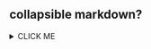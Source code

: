 ## collapsible markdown?

<details><summary>CLICK ME</summary>
<p>

#### yes, even hidden code blocks!

<svg xmlns="http://www.w3.org/2000/svg" xmlns:xlink="http://www.w3.org/1999/xlink" version="1.1" width="1521px" height="1139px" viewBox="-0.5 -0.5 1521 1139" style="background-color: rgb(255, 255, 255);"><defs/><g><rect x="840" y="47.5" width="680" height="370" fill="none" stroke="#000000" pointer-events="all"/><g transform="translate(872.5,65.5)"><switch><foreignObject style="overflow:visible;" pointer-events="all" width="55" height="22" requiredFeatures="http://www.w3.org/TR/SVG11/feature#Extensibility"><div xmlns="http://www.w3.org/1999/xhtml" style="display: inline-block; font-size: 20px; font-family: Helvetica; color: rgb(0, 0, 0); line-height: 1.2; vertical-align: top; width: 56px; white-space: nowrap; overflow-wrap: normal; text-align: left;"><div xmlns="http://www.w3.org/1999/xhtml" style="display:inline-block;text-align:inherit;text-decoration:inherit;white-space:normal;">Article</div></div></foreignObject><text x="28" y="21" fill="#000000" text-anchor="middle" font-size="20px" font-family="Helvetica">Article</text></switch></g><rect x="0" y="47.5" width="680" height="170" fill="none" stroke="#000000" pointer-events="all"/><g transform="translate(32.5,65.5)"><switch><foreignObject style="overflow:visible;" pointer-events="all" width="25" height="22" requiredFeatures="http://www.w3.org/TR/SVG11/feature#Extensibility"><div xmlns="http://www.w3.org/1999/xhtml" style="display: inline-block; font-size: 20px; font-family: Helvetica; color: rgb(0, 0, 0); line-height: 1.2; vertical-align: top; width: 26px; white-space: nowrap; overflow-wrap: normal; text-align: left;"><div xmlns="http://www.w3.org/1999/xhtml" style="display:inline-block;text-align:inherit;text-decoration:inherit;white-space:normal;">P1</div></div></foreignObject><text x="13" y="21" fill="#000000" text-anchor="middle" font-size="20px" font-family="Helvetica">P1</text></switch></g><rect x="0" y="547.5" width="680" height="180" fill="none" stroke="#000000" pointer-events="all"/><g transform="translate(32.5,565.5)"><switch><foreignObject style="overflow:visible;" pointer-events="all" width="152" height="46" requiredFeatures="http://www.w3.org/TR/SVG11/feature#Extensibility"><div xmlns="http://www.w3.org/1999/xhtml" style="display: inline-block; font-size: 20px; font-family: Helvetica; color: rgb(0, 0, 0); line-height: 1.2; vertical-align: top; width: 153px; white-space: nowrap; overflow-wrap: normal; text-align: left;"><div xmlns="http://www.w3.org/1999/xhtml" style="display:inline-block;text-align:inherit;text-decoration:inherit;white-space:normal;">Condition Node<br />(property &amp; tag）</div></div></foreignObject><text x="76" y="33" fill="#000000" text-anchor="middle" font-size="20px" font-family="Helvetica">[Not supported by viewer]</text></switch></g><ellipse cx="280" cy="97.5" rx="20" ry="20" fill="#ffffff" stroke="#000000" pointer-events="all"/><g transform="translate(266.5,88.5)"><switch><foreignObject style="overflow:visible;" pointer-events="all" width="26" height="18" requiredFeatures="http://www.w3.org/TR/SVG11/feature#Extensibility"><div xmlns="http://www.w3.org/1999/xhtml" style="display: inline-block; font-size: 14px; font-family: Helvetica; color: rgb(0, 0, 0); line-height: 1.2; vertical-align: top; width: 27px; white-space: nowrap; overflow-wrap: normal; text-align: center;"><div xmlns="http://www.w3.org/1999/xhtml" style="display:inline-block;text-align:inherit;text-decoration:inherit;white-space:normal;">CN<sub>c</sub></div></div></foreignObject><text x="13" y="16" fill="#000000" text-anchor="middle" font-size="14px" font-family="Helvetica">[Not supported by viewer]</text></switch></g><path d="M 300 97.5 L 565.53 97.5" fill="none" stroke="#000000" stroke-width="4" stroke-miterlimit="10" pointer-events="stroke"/><path d="M 575.53 97.5 L 565.53 100.83 L 565.53 94.17 Z" fill="#000000" stroke="#000000" stroke-width="4" stroke-miterlimit="10" pointer-events="all"/><g transform="translate(428.5,73.5)"><switch><foreignObject style="overflow:visible;" pointer-events="all" width="22" height="15" requiredFeatures="http://www.w3.org/TR/SVG11/feature#Extensibility"><div xmlns="http://www.w3.org/1999/xhtml" style="display: inline-block; font-size: 14px; font-family: Helvetica; color: rgb(0, 0, 0); line-height: 1.2; vertical-align: top; white-space: nowrap; text-align: center;"><div xmlns="http://www.w3.org/1999/xhtml" style="display:inline-block;text-align:inherit;text-decoration:inherit;">sgg</div></div></foreignObject><text x="11" y="15" fill="#000000" text-anchor="middle" font-size="14px" font-family="Helvetica">sgg</text></switch></g><ellipse cx="600" cy="97.5" rx="20" ry="20" fill="#ffffff" stroke="#000000" pointer-events="all"/><g transform="translate(586.5,88.5)"><switch><foreignObject style="overflow:visible;" pointer-events="all" width="26" height="18" requiredFeatures="http://www.w3.org/TR/SVG11/feature#Extensibility"><div xmlns="http://www.w3.org/1999/xhtml" style="display: inline-block; font-size: 14px; font-family: Helvetica; color: rgb(0, 0, 0); line-height: 1.2; vertical-align: top; width: 27px; white-space: nowrap; overflow-wrap: normal; text-align: center;"><div xmlns="http://www.w3.org/1999/xhtml" style="display:inline-block;text-align:inherit;text-decoration:inherit;white-space:normal;">CN<sub>c</sub></div></div></foreignObject><text x="13" y="16" fill="#000000" text-anchor="middle" font-size="14px" font-family="Helvetica">[Not supported by viewer]</text></switch></g><ellipse cx="280" cy="167.5" rx="20" ry="20" fill="#ffffff" stroke="#000000" pointer-events="all"/><g transform="translate(266.5,158.5)"><switch><foreignObject style="overflow:visible;" pointer-events="all" width="26" height="18" requiredFeatures="http://www.w3.org/TR/SVG11/feature#Extensibility"><div xmlns="http://www.w3.org/1999/xhtml" style="display: inline-block; font-size: 14px; font-family: Helvetica; color: rgb(0, 0, 0); line-height: 1.2; vertical-align: top; width: 27px; white-space: nowrap; overflow-wrap: normal; text-align: center;"><div xmlns="http://www.w3.org/1999/xhtml" style="display:inline-block;text-align:inherit;text-decoration:inherit;white-space:normal;">CN<sub>c</sub></div></div></foreignObject><text x="13" y="16" fill="#000000" text-anchor="middle" font-size="14px" font-family="Helvetica">[Not supported by viewer]</text></switch></g><path d="M 300 167.5 L 565.53 167.5" fill="none" stroke="#000000" stroke-width="4" stroke-miterlimit="10" pointer-events="stroke"/><path d="M 575.53 167.5 L 565.53 170.83 L 565.53 164.17 Z" fill="#000000" stroke="#000000" stroke-width="4" stroke-miterlimit="10" pointer-events="all"/><g transform="translate(378.5,143.5)"><switch><foreignObject style="overflow:visible;" pointer-events="all" width="123" height="15" requiredFeatures="http://www.w3.org/TR/SVG11/feature#Extensibility"><div xmlns="http://www.w3.org/1999/xhtml" style="display: inline-block; font-size: 14px; font-family: Helvetica; color: rgb(0, 0, 0); line-height: 1.2; vertical-align: top; white-space: nowrap; text-align: center;"><div xmlns="http://www.w3.org/1999/xhtml" style="display:inline-block;text-align:inherit;text-decoration:inherit;">sgg (weight:&lt;float&gt;)</div></div></foreignObject><text x="62" y="15" fill="#000000" text-anchor="middle" font-size="14px" font-family="Helvetica">sgg (weight:&lt;float&gt;)</text></switch></g><ellipse cx="600" cy="167.5" rx="20" ry="20" fill="#ffffff" stroke="#000000" pointer-events="all"/><g transform="translate(586.5,158.5)"><switch><foreignObject style="overflow:visible;" pointer-events="all" width="26" height="18" requiredFeatures="http://www.w3.org/TR/SVG11/feature#Extensibility"><div xmlns="http://www.w3.org/1999/xhtml" style="display: inline-block; font-size: 14px; font-family: Helvetica; color: rgb(0, 0, 0); line-height: 1.2; vertical-align: top; width: 27px; white-space: nowrap; overflow-wrap: normal; text-align: center;"><div xmlns="http://www.w3.org/1999/xhtml" style="display:inline-block;text-align:inherit;text-decoration:inherit;white-space:normal;">CN<sub>c</sub></div></div></foreignObject><text x="13" y="16" fill="#000000" text-anchor="middle" font-size="14px" font-family="Helvetica">[Not supported by viewer]</text></switch></g><rect x="0" y="217.5" width="680" height="160" fill="none" stroke="#000000" pointer-events="all"/><g transform="translate(32.5,235.5)"><switch><foreignObject style="overflow:visible;" pointer-events="all" width="25" height="22" requiredFeatures="http://www.w3.org/TR/SVG11/feature#Extensibility"><div xmlns="http://www.w3.org/1999/xhtml" style="display: inline-block; font-size: 20px; font-family: Helvetica; color: rgb(0, 0, 0); line-height: 1.2; vertical-align: top; width: 26px; white-space: nowrap; overflow-wrap: normal; text-align: left;"><div xmlns="http://www.w3.org/1999/xhtml" style="display:inline-block;text-align:inherit;text-decoration:inherit;white-space:normal;">P2</div></div></foreignObject><text x="13" y="21" fill="#000000" text-anchor="middle" font-size="20px" font-family="Helvetica">P2</text></switch></g><ellipse cx="280" cy="266.5" rx="20" ry="20" fill="#ffffff" stroke="#000000" pointer-events="all"/><g transform="translate(266.5,257.5)"><switch><foreignObject style="overflow:visible;" pointer-events="all" width="26" height="18" requiredFeatures="http://www.w3.org/TR/SVG11/feature#Extensibility"><div xmlns="http://www.w3.org/1999/xhtml" style="display: inline-block; font-size: 14px; font-family: Helvetica; color: rgb(0, 0, 0); line-height: 1.2; vertical-align: top; width: 27px; white-space: nowrap; overflow-wrap: normal; text-align: center;"><div xmlns="http://www.w3.org/1999/xhtml" style="display:inline-block;text-align:inherit;text-decoration:inherit;white-space:normal;">CN<sub>c</sub></div></div></foreignObject><text x="13" y="16" fill="#000000" text-anchor="middle" font-size="14px" font-family="Helvetica">[Not supported by viewer]</text></switch></g><path d="M 300 266.5 L 565.53 266.5" fill="none" stroke="#000000" stroke-width="4" stroke-miterlimit="10" pointer-events="stroke"/><path d="M 575.53 266.5 L 565.53 269.83 L 565.53 263.17 Z" fill="#000000" stroke="#000000" stroke-width="4" stroke-miterlimit="10" pointer-events="all"/><g transform="translate(428.5,242.5)"><switch><foreignObject style="overflow:visible;" pointer-events="all" width="22" height="15" requiredFeatures="http://www.w3.org/TR/SVG11/feature#Extensibility"><div xmlns="http://www.w3.org/1999/xhtml" style="display: inline-block; font-size: 14px; font-family: Helvetica; color: rgb(0, 0, 0); line-height: 1.2; vertical-align: top; white-space: nowrap; text-align: center;"><div xmlns="http://www.w3.org/1999/xhtml" style="display:inline-block;text-align:inherit;text-decoration:inherit;">sgg</div></div></foreignObject><text x="11" y="15" fill="#000000" text-anchor="middle" font-size="14px" font-family="Helvetica">sgg</text></switch></g><ellipse cx="600" cy="266.5" rx="20" ry="20" fill="#ffffff" stroke="#000000" pointer-events="all"/><g transform="translate(584.5,257.5)"><switch><foreignObject style="overflow:visible;" pointer-events="all" width="30" height="18" requiredFeatures="http://www.w3.org/TR/SVG11/feature#Extensibility"><div xmlns="http://www.w3.org/1999/xhtml" style="display: inline-block; font-size: 14px; font-family: Helvetica; color: rgb(0, 0, 0); line-height: 1.2; vertical-align: top; width: 31px; white-space: nowrap; overflow-wrap: normal; text-align: center;"><div xmlns="http://www.w3.org/1999/xhtml" style="display:inline-block;text-align:inherit;text-decoration:inherit;white-space:normal;">CN<sub>pt</sub></div></div></foreignObject><text x="15" y="16" fill="#000000" text-anchor="middle" font-size="14px" font-family="Helvetica">[Not supported by viewer]</text></switch></g><ellipse cx="280" cy="336.5" rx="20" ry="20" fill="#ffffff" stroke="#000000" pointer-events="all"/><g transform="translate(266.5,327.5)"><switch><foreignObject style="overflow:visible;" pointer-events="all" width="26" height="18" requiredFeatures="http://www.w3.org/TR/SVG11/feature#Extensibility"><div xmlns="http://www.w3.org/1999/xhtml" style="display: inline-block; font-size: 14px; font-family: Helvetica; color: rgb(0, 0, 0); line-height: 1.2; vertical-align: top; width: 27px; white-space: nowrap; overflow-wrap: normal; text-align: center;"><div xmlns="http://www.w3.org/1999/xhtml" style="display:inline-block;text-align:inherit;text-decoration:inherit;white-space:normal;">CN<sub>c</sub></div></div></foreignObject><text x="13" y="16" fill="#000000" text-anchor="middle" font-size="14px" font-family="Helvetica">[Not supported by viewer]</text></switch></g><path d="M 300 336.5 L 565.53 336.5" fill="none" stroke="#000000" stroke-width="4" stroke-miterlimit="10" pointer-events="stroke"/><path d="M 575.53 336.5 L 565.53 339.83 L 565.53 333.17 Z" fill="#000000" stroke="#000000" stroke-width="4" stroke-miterlimit="10" pointer-events="all"/><g transform="translate(378.5,312.5)"><switch><foreignObject style="overflow:visible;" pointer-events="all" width="123" height="15" requiredFeatures="http://www.w3.org/TR/SVG11/feature#Extensibility"><div xmlns="http://www.w3.org/1999/xhtml" style="display: inline-block; font-size: 14px; font-family: Helvetica; color: rgb(0, 0, 0); line-height: 1.2; vertical-align: top; white-space: nowrap; text-align: center;"><div xmlns="http://www.w3.org/1999/xhtml" style="display:inline-block;text-align:inherit;text-decoration:inherit;">sgg (weight:&lt;float&gt;)</div></div></foreignObject><text x="62" y="15" fill="#000000" text-anchor="middle" font-size="14px" font-family="Helvetica">sgg (weight:&lt;float&gt;)</text></switch></g><ellipse cx="600" cy="336.5" rx="20" ry="20" fill="#ffffff" stroke="#000000" pointer-events="all"/><g transform="translate(584.5,327.5)"><switch><foreignObject style="overflow:visible;" pointer-events="all" width="30" height="18" requiredFeatures="http://www.w3.org/TR/SVG11/feature#Extensibility"><div xmlns="http://www.w3.org/1999/xhtml" style="display: inline-block; font-size: 14px; font-family: Helvetica; color: rgb(0, 0, 0); line-height: 1.2; vertical-align: top; width: 31px; white-space: nowrap; overflow-wrap: normal; text-align: center;"><div xmlns="http://www.w3.org/1999/xhtml" style="display:inline-block;text-align:inherit;text-decoration:inherit;white-space:normal;">CN<sub>pt</sub></div></div></foreignObject><text x="15" y="16" fill="#000000" text-anchor="middle" font-size="14px" font-family="Helvetica">[Not supported by viewer]</text></switch></g><rect x="0" y="377.5" width="680" height="170" fill="none" stroke="#000000" pointer-events="all"/><g transform="translate(32.5,395.5)"><switch><foreignObject style="overflow:visible;" pointer-events="all" width="25" height="22" requiredFeatures="http://www.w3.org/TR/SVG11/feature#Extensibility"><div xmlns="http://www.w3.org/1999/xhtml" style="display: inline-block; font-size: 20px; font-family: Helvetica; color: rgb(0, 0, 0); line-height: 1.2; vertical-align: top; width: 26px; white-space: nowrap; overflow-wrap: normal; text-align: left;"><div xmlns="http://www.w3.org/1999/xhtml" style="display:inline-block;text-align:inherit;text-decoration:inherit;white-space:normal;">P3</div></div></foreignObject><text x="13" y="21" fill="#000000" text-anchor="middle" font-size="20px" font-family="Helvetica">P3</text></switch></g><ellipse cx="280" cy="427.5" rx="20" ry="20" fill="#ffffff" stroke="#000000" pointer-events="all"/><g transform="translate(264.5,418.5)"><switch><foreignObject style="overflow:visible;" pointer-events="all" width="30" height="18" requiredFeatures="http://www.w3.org/TR/SVG11/feature#Extensibility"><div xmlns="http://www.w3.org/1999/xhtml" style="display: inline-block; font-size: 14px; font-family: Helvetica; color: rgb(0, 0, 0); line-height: 1.2; vertical-align: top; width: 31px; white-space: nowrap; overflow-wrap: normal; text-align: center;"><div xmlns="http://www.w3.org/1999/xhtml" style="display:inline-block;text-align:inherit;text-decoration:inherit;white-space:normal;">CN<sub>pt</sub></div></div></foreignObject><text x="15" y="16" fill="#000000" text-anchor="middle" font-size="14px" font-family="Helvetica">[Not supported by viewer]</text></switch></g><path d="M 300 427.5 L 565.53 427.5" fill="none" stroke="#000000" stroke-width="4" stroke-miterlimit="10" pointer-events="stroke"/><path d="M 575.53 427.5 L 565.53 430.83 L 565.53 424.17 Z" fill="#000000" stroke="#000000" stroke-width="4" stroke-miterlimit="10" pointer-events="all"/><g transform="translate(428.5,403.5)"><switch><foreignObject style="overflow:visible;" pointer-events="all" width="22" height="15" requiredFeatures="http://www.w3.org/TR/SVG11/feature#Extensibility"><div xmlns="http://www.w3.org/1999/xhtml" style="display: inline-block; font-size: 14px; font-family: Helvetica; color: rgb(0, 0, 0); line-height: 1.2; vertical-align: top; white-space: nowrap; text-align: center;"><div xmlns="http://www.w3.org/1999/xhtml" style="display:inline-block;text-align:inherit;text-decoration:inherit;">sgg</div></div></foreignObject><text x="11" y="15" fill="#000000" text-anchor="middle" font-size="14px" font-family="Helvetica">sgg</text></switch></g><ellipse cx="600" cy="427.5" rx="20" ry="20" fill="#ffffff" stroke="#000000" pointer-events="all"/><g transform="translate(584.5,418.5)"><switch><foreignObject style="overflow:visible;" pointer-events="all" width="30" height="18" requiredFeatures="http://www.w3.org/TR/SVG11/feature#Extensibility"><div xmlns="http://www.w3.org/1999/xhtml" style="display: inline-block; font-size: 14px; font-family: Helvetica; color: rgb(0, 0, 0); line-height: 1.2; vertical-align: top; width: 31px; white-space: nowrap; overflow-wrap: normal; text-align: center;"><div xmlns="http://www.w3.org/1999/xhtml" style="display:inline-block;text-align:inherit;text-decoration:inherit;white-space:normal;">CN<sub>pt</sub></div></div></foreignObject><text x="15" y="16" fill="#000000" text-anchor="middle" font-size="14px" font-family="Helvetica">[Not supported by viewer]</text></switch></g><ellipse cx="280" cy="497.5" rx="20" ry="20" fill="#ffffff" stroke="#000000" pointer-events="all"/><g transform="translate(264.5,488.5)"><switch><foreignObject style="overflow:visible;" pointer-events="all" width="30" height="18" requiredFeatures="http://www.w3.org/TR/SVG11/feature#Extensibility"><div xmlns="http://www.w3.org/1999/xhtml" style="display: inline-block; font-size: 14px; font-family: Helvetica; color: rgb(0, 0, 0); line-height: 1.2; vertical-align: top; width: 31px; white-space: nowrap; overflow-wrap: normal; text-align: center;"><div xmlns="http://www.w3.org/1999/xhtml" style="display:inline-block;text-align:inherit;text-decoration:inherit;white-space:normal;">CN<sub>pt</sub></div></div></foreignObject><text x="15" y="16" fill="#000000" text-anchor="middle" font-size="14px" font-family="Helvetica">[Not supported by viewer]</text></switch></g><path d="M 300 497.5 L 565.53 497.5" fill="none" stroke="#000000" stroke-width="4" stroke-miterlimit="10" pointer-events="stroke"/><path d="M 575.53 497.5 L 565.53 500.83 L 565.53 494.17 Z" fill="#000000" stroke="#000000" stroke-width="4" stroke-miterlimit="10" pointer-events="all"/><g transform="translate(378.5,473.5)"><switch><foreignObject style="overflow:visible;" pointer-events="all" width="123" height="15" requiredFeatures="http://www.w3.org/TR/SVG11/feature#Extensibility"><div xmlns="http://www.w3.org/1999/xhtml" style="display: inline-block; font-size: 14px; font-family: Helvetica; color: rgb(0, 0, 0); line-height: 1.2; vertical-align: top; white-space: nowrap; text-align: center;"><div xmlns="http://www.w3.org/1999/xhtml" style="display:inline-block;text-align:inherit;text-decoration:inherit;">sgg (weight:&lt;float&gt;)</div></div></foreignObject><text x="62" y="15" fill="#000000" text-anchor="middle" font-size="14px" font-family="Helvetica">sgg (weight:&lt;float&gt;)</text></switch></g><ellipse cx="600" cy="497.5" rx="20" ry="20" fill="#ffffff" stroke="#000000" pointer-events="all"/><g transform="translate(584.5,488.5)"><switch><foreignObject style="overflow:visible;" pointer-events="all" width="30" height="18" requiredFeatures="http://www.w3.org/TR/SVG11/feature#Extensibility"><div xmlns="http://www.w3.org/1999/xhtml" style="display: inline-block; font-size: 14px; font-family: Helvetica; color: rgb(0, 0, 0); line-height: 1.2; vertical-align: top; width: 31px; white-space: nowrap; overflow-wrap: normal; text-align: center;"><div xmlns="http://www.w3.org/1999/xhtml" style="display:inline-block;text-align:inherit;text-decoration:inherit;white-space:normal;">CN<sub>pt</sub></div></div></foreignObject><text x="15" y="16" fill="#000000" text-anchor="middle" font-size="14px" font-family="Helvetica">[Not supported by viewer]</text></switch></g><rect x="0" y="727.5" width="680" height="240" fill="none" stroke="#000000" pointer-events="all"/><g transform="translate(32.5,745.5)"><switch><foreignObject style="overflow:visible;" pointer-events="all" width="121" height="22" requiredFeatures="http://www.w3.org/TR/SVG11/feature#Extensibility"><div xmlns="http://www.w3.org/1999/xhtml" style="display: inline-block; font-size: 20px; font-family: Helvetica; color: rgb(0, 0, 0); line-height: 1.2; vertical-align: top; width: 122px; white-space: nowrap; overflow-wrap: normal; text-align: left;"><div xmlns="http://www.w3.org/1999/xhtml" style="display:inline-block;text-align:inherit;text-decoration:inherit;white-space:normal;">Labeling term</div></div></foreignObject><text x="61" y="21" fill="#000000" text-anchor="middle" font-size="20px" font-family="Helvetica">Labeling term</text></switch></g><ellipse cx="280" cy="777.5" rx="20" ry="20" fill="#ffffff" stroke="#000000" pointer-events="all"/><g transform="translate(266.5,768.5)"><switch><foreignObject style="overflow:visible;" pointer-events="all" width="26" height="18" requiredFeatures="http://www.w3.org/TR/SVG11/feature#Extensibility"><div xmlns="http://www.w3.org/1999/xhtml" style="display: inline-block; font-size: 14px; font-family: Helvetica; color: rgb(0, 0, 0); line-height: 1.2; vertical-align: top; width: 27px; white-space: nowrap; overflow-wrap: normal; text-align: center;"><div xmlns="http://www.w3.org/1999/xhtml" style="display:inline-block;text-align:inherit;text-decoration:inherit;white-space:normal;">CN<sub>c</sub></div></div></foreignObject><text x="13" y="16" fill="#000000" text-anchor="middle" font-size="14px" font-family="Helvetica">[Not supported by viewer]</text></switch></g><path d="M 300 847.5 L 565.53 847.5" fill="none" stroke="#000000" stroke-width="4" stroke-miterlimit="10" pointer-events="stroke"/><path d="M 575.53 847.5 L 565.53 850.83 L 565.53 844.17 Z" fill="#000000" stroke="#000000" stroke-width="4" stroke-miterlimit="10" pointer-events="all"/><g transform="translate(400.5,823.5)"><switch><foreignObject style="overflow:visible;" pointer-events="all" width="78" height="15" requiredFeatures="http://www.w3.org/TR/SVG11/feature#Extensibility"><div xmlns="http://www.w3.org/1999/xhtml" style="display: inline-block; font-size: 14px; font-family: Helvetica; color: rgb(0, 0, 0); line-height: 1.2; vertical-align: top; white-space: nowrap; text-align: center;"><div xmlns="http://www.w3.org/1999/xhtml" style="display:inline-block;text-align:inherit;text-decoration:inherit;">name_{lang}</div></div></foreignObject><text x="39" y="15" fill="#000000" text-anchor="middle" font-size="14px" font-family="Helvetica">name_{lang}</text></switch></g><ellipse cx="600" cy="847.5" rx="20" ry="20" fill="#ffffff" stroke="#000000" pointer-events="all"/><g transform="translate(584.5,839.5)"><switch><foreignObject style="overflow:visible;" pointer-events="all" width="30" height="15" requiredFeatures="http://www.w3.org/TR/SVG11/feature#Extensibility"><div xmlns="http://www.w3.org/1999/xhtml" style="display: inline-block; font-size: 14px; font-family: Helvetica; color: rgb(0, 0, 0); line-height: 1.2; vertical-align: top; width: 32px; white-space: nowrap; overflow-wrap: normal; text-align: center;"><div xmlns="http://www.w3.org/1999/xhtml" style="display:inline-block;text-align:inherit;text-decoration:inherit;white-space:normal;">Term</div></div></foreignObject><text x="15" y="15" fill="#000000" text-anchor="middle" font-size="14px" font-family="Helvetica">Term</text></switch></g><ellipse cx="280" cy="597.5" rx="20" ry="20" fill="#ffffff" stroke="#000000" pointer-events="all"/><g transform="translate(264.5,588.5)"><switch><foreignObject style="overflow:visible;" pointer-events="all" width="30" height="18" requiredFeatures="http://www.w3.org/TR/SVG11/feature#Extensibility"><div xmlns="http://www.w3.org/1999/xhtml" style="display: inline-block; font-size: 14px; font-family: Helvetica; color: rgb(0, 0, 0); line-height: 1.2; vertical-align: top; width: 31px; white-space: nowrap; overflow-wrap: normal; text-align: center;"><div xmlns="http://www.w3.org/1999/xhtml" style="display:inline-block;text-align:inherit;text-decoration:inherit;white-space:normal;">CN<sub>pt</sub></div></div></foreignObject><text x="15" y="16" fill="#000000" text-anchor="middle" font-size="14px" font-family="Helvetica">[Not supported by viewer]</text></switch></g><path d="M 300 597.5 L 365.53 597.5" fill="none" stroke="#000000" stroke-width="4" stroke-miterlimit="10" pointer-events="stroke"/><path d="M 375.53 597.5 L 365.53 600.83 L 365.53 594.17 Z" fill="#000000" stroke="#000000" stroke-width="4" stroke-miterlimit="10" pointer-events="all"/><g transform="translate(325.5,573.5)"><switch><foreignObject style="overflow:visible;" pointer-events="all" width="28" height="15" requiredFeatures="http://www.w3.org/TR/SVG11/feature#Extensibility"><div xmlns="http://www.w3.org/1999/xhtml" style="display: inline-block; font-size: 14px; font-family: Helvetica; color: rgb(0, 0, 0); line-height: 1.2; vertical-align: top; white-space: nowrap; text-align: center;"><div xmlns="http://www.w3.org/1999/xhtml" style="display:inline-block;text-align:inherit;text-decoration:inherit;">prop</div></div></foreignObject><text x="14" y="15" fill="#000000" text-anchor="middle" font-size="14px" font-family="Helvetica">prop</text></switch></g><path d="M 414.14 611.64 L 455.62 653.12" fill="none" stroke="#000000" stroke-width="4" stroke-miterlimit="10" pointer-events="stroke"/><path d="M 462.7 660.2 L 453.27 655.48 L 457.98 650.77 Z" fill="#000000" stroke="#000000" stroke-width="4" stroke-miterlimit="10" pointer-events="all"/><g transform="translate(402.5,626.5)"><switch><foreignObject style="overflow:visible;" pointer-events="all" width="23" height="22" requiredFeatures="http://www.w3.org/TR/SVG11/feature#Extensibility"><div xmlns="http://www.w3.org/1999/xhtml" style="display: inline-block; font-size: 20px; font-family: Helvetica; color: rgb(0, 0, 0); line-height: 1.2; vertical-align: top; white-space: nowrap; text-align: right;"><div xmlns="http://www.w3.org/1999/xhtml" style="display:inline-block;text-align:inherit;text-decoration:inherit;">ref</div></div></foreignObject><text x="12" y="21" fill="#000000" text-anchor="middle" font-size="20px" font-family="Helvetica">ref</text></switch></g><ellipse cx="400" cy="597.5" rx="20" ry="20" fill="#ffffff" stroke="#000000" pointer-events="all"/><ellipse cx="480" cy="677.5" rx="20" ry="20" fill="#ffffff" stroke="#000000" pointer-events="all"/><g transform="translate(472.5,668.5)"><switch><foreignObject style="overflow:visible;" pointer-events="all" width="14" height="18" requiredFeatures="http://www.w3.org/TR/SVG11/feature#Extensibility"><div xmlns="http://www.w3.org/1999/xhtml" style="display: inline-block; font-size: 14px; font-family: Helvetica; color: rgb(0, 0, 0); line-height: 1.2; vertical-align: top; width: 16px; white-space: nowrap; overflow-wrap: normal; text-align: center;"><div xmlns="http://www.w3.org/1999/xhtml" style="display:inline-block;text-align:inherit;text-decoration:inherit;white-space:normal;">T<sub>p</sub></div></div></foreignObject><text x="7" y="16" fill="#000000" text-anchor="middle" font-size="14px" font-family="Helvetica">[Not supported by viewer]</text></switch></g><path d="M 534.14 611.64 L 575.62 653.12" fill="none" stroke="#000000" stroke-width="4" stroke-miterlimit="10" pointer-events="stroke"/><path d="M 582.7 660.2 L 573.27 655.48 L 577.98 650.77 Z" fill="#000000" stroke="#000000" stroke-width="4" stroke-miterlimit="10" pointer-events="all"/><g transform="translate(522.5,626.5)"><switch><foreignObject style="overflow:visible;" pointer-events="all" width="23" height="22" requiredFeatures="http://www.w3.org/TR/SVG11/feature#Extensibility"><div xmlns="http://www.w3.org/1999/xhtml" style="display: inline-block; font-size: 20px; font-family: Helvetica; color: rgb(0, 0, 0); line-height: 1.2; vertical-align: top; white-space: nowrap; text-align: right;"><div xmlns="http://www.w3.org/1999/xhtml" style="display:inline-block;text-align:inherit;text-decoration:inherit;">ref</div></div></foreignObject><text x="12" y="21" fill="#000000" text-anchor="middle" font-size="20px" font-family="Helvetica">ref</text></switch></g><ellipse cx="520" cy="597.5" rx="20" ry="20" fill="#ffffff" stroke="#000000" pointer-events="all"/><path d="M 620 677.5 L 693.63 677.5" fill="none" stroke="#000000" stroke-miterlimit="10" pointer-events="stroke"/><path d="M 698.88 677.5 L 691.88 681 L 693.63 677.5 L 691.88 674 Z" fill="#000000" stroke="#000000" stroke-miterlimit="10" pointer-events="all"/><ellipse cx="600" cy="677.5" rx="20" ry="20" fill="#ffffff" stroke="#000000" pointer-events="all"/><g transform="translate(593.5,668.5)"><switch><foreignObject style="overflow:visible;" pointer-events="all" width="12" height="18" requiredFeatures="http://www.w3.org/TR/SVG11/feature#Extensibility"><div xmlns="http://www.w3.org/1999/xhtml" style="display: inline-block; font-size: 14px; font-family: Helvetica; color: rgb(0, 0, 0); line-height: 1.2; vertical-align: top; width: 13px; white-space: nowrap; overflow-wrap: normal; text-align: center;"><div xmlns="http://www.w3.org/1999/xhtml" style="display:inline-block;text-align:inherit;text-decoration:inherit;white-space:normal;">T<sub>t</sub></div></div></foreignObject><text x="6" y="16" fill="#000000" text-anchor="middle" font-size="14px" font-family="Helvetica">[Not supported by viewer]</text></switch></g><path d="M 740 677.5 L 813.63 677.5" fill="none" stroke="#000000" stroke-miterlimit="10" pointer-events="stroke"/><path d="M 818.88 677.5 L 811.88 681 L 813.63 677.5 L 811.88 674 Z" fill="#000000" stroke="#000000" stroke-miterlimit="10" pointer-events="all"/><ellipse cx="720" cy="677.5" rx="20" ry="20" fill="#ffffff" stroke="#000000" pointer-events="all"/><g transform="translate(713.5,668.5)"><switch><foreignObject style="overflow:visible;" pointer-events="all" width="12" height="18" requiredFeatures="http://www.w3.org/TR/SVG11/feature#Extensibility"><div xmlns="http://www.w3.org/1999/xhtml" style="display: inline-block; font-size: 14px; font-family: Helvetica; color: rgb(0, 0, 0); line-height: 1.2; vertical-align: top; width: 13px; white-space: nowrap; overflow-wrap: normal; text-align: center;"><div xmlns="http://www.w3.org/1999/xhtml" style="display:inline-block;text-align:inherit;text-decoration:inherit;white-space:normal;">T<sub>t</sub></div></div></foreignObject><text x="6" y="16" fill="#000000" text-anchor="middle" font-size="14px" font-family="Helvetica">[Not supported by viewer]</text></switch></g><path d="M 860 677.5 L 933.63 677.5" fill="none" stroke="#000000" stroke-miterlimit="10" pointer-events="stroke"/><path d="M 938.88 677.5 L 931.88 681 L 933.63 677.5 L 931.88 674 Z" fill="#000000" stroke="#000000" stroke-miterlimit="10" pointer-events="all"/><ellipse cx="840" cy="677.5" rx="20" ry="20" fill="#ffffff" stroke="#000000" pointer-events="all"/><g transform="translate(833.5,668.5)"><switch><foreignObject style="overflow:visible;" pointer-events="all" width="12" height="18" requiredFeatures="http://www.w3.org/TR/SVG11/feature#Extensibility"><div xmlns="http://www.w3.org/1999/xhtml" style="display: inline-block; font-size: 14px; font-family: Helvetica; color: rgb(0, 0, 0); line-height: 1.2; vertical-align: top; width: 13px; white-space: nowrap; overflow-wrap: normal; text-align: center;"><div xmlns="http://www.w3.org/1999/xhtml" style="display:inline-block;text-align:inherit;text-decoration:inherit;white-space:normal;">T<sub>t</sub></div></div></foreignObject><text x="6" y="16" fill="#000000" text-anchor="middle" font-size="14px" font-family="Helvetica">[Not supported by viewer]</text></switch></g><path d="M 979.99 678 Q 1010 678 1010 661 Q 1010 644 1055 644 Q 1100 644 1100 664 Q 1100 684 1086.37 684" fill="none" stroke="#000000" stroke-miterlimit="10" pointer-events="stroke"/><path d="M 1081.12 684 L 1088.12 680.5 L 1086.37 684 L 1088.12 687.5 Z" fill="#000000" stroke="#000000" stroke-miterlimit="10" pointer-events="all"/><ellipse cx="960" cy="677.5" rx="20" ry="20" fill="#ffffff" stroke="#000000" pointer-events="all"/><g transform="translate(953.5,668.5)"><switch><foreignObject style="overflow:visible;" pointer-events="all" width="12" height="18" requiredFeatures="http://www.w3.org/TR/SVG11/feature#Extensibility"><div xmlns="http://www.w3.org/1999/xhtml" style="display: inline-block; font-size: 14px; font-family: Helvetica; color: rgb(0, 0, 0); line-height: 1.2; vertical-align: top; width: 13px; white-space: nowrap; overflow-wrap: normal; text-align: center;"><div xmlns="http://www.w3.org/1999/xhtml" style="display:inline-block;text-align:inherit;text-decoration:inherit;white-space:normal;">T<sub>t</sub></div></div></foreignObject><text x="6" y="16" fill="#000000" text-anchor="middle" font-size="14px" font-family="Helvetica">[Not supported by viewer]</text></switch></g><ellipse cx="1060" cy="683.5" rx="20" ry="20" fill="#ffffff" stroke="#000000" pointer-events="all"/><g transform="translate(1053.5,674.5)"><switch><foreignObject style="overflow:visible;" pointer-events="all" width="12" height="18" requiredFeatures="http://www.w3.org/TR/SVG11/feature#Extensibility"><div xmlns="http://www.w3.org/1999/xhtml" style="display: inline-block; font-size: 14px; font-family: Helvetica; color: rgb(0, 0, 0); line-height: 1.2; vertical-align: top; width: 13px; white-space: nowrap; overflow-wrap: normal; text-align: center;"><div xmlns="http://www.w3.org/1999/xhtml" style="display:inline-block;text-align:inherit;text-decoration:inherit;white-space:normal;">T<sub>t</sub></div></div></foreignObject><text x="6" y="16" fill="#000000" text-anchor="middle" font-size="14px" font-family="Helvetica">[Not supported by viewer]</text></switch></g><path d="M 420 597.5 L 485.53 597.5" fill="none" stroke="#000000" stroke-width="4" stroke-miterlimit="10" pointer-events="stroke"/><path d="M 495.53 597.5 L 485.53 600.83 L 485.53 594.17 Z" fill="#000000" stroke="#000000" stroke-width="4" stroke-miterlimit="10" pointer-events="all"/><g transform="translate(450.5,573.5)"><switch><foreignObject style="overflow:visible;" pointer-events="all" width="19" height="15" requiredFeatures="http://www.w3.org/TR/SVG11/feature#Extensibility"><div xmlns="http://www.w3.org/1999/xhtml" style="display: inline-block; font-size: 14px; font-family: Helvetica; color: rgb(0, 0, 0); line-height: 1.2; vertical-align: top; white-space: nowrap; text-align: center;"><div xmlns="http://www.w3.org/1999/xhtml" style="display:inline-block;text-align:inherit;text-decoration:inherit;">tag</div></div></foreignObject><text x="10" y="15" fill="#000000" text-anchor="middle" font-size="14px" font-family="Helvetica">tag</text></switch></g><ellipse cx="280" cy="847.5" rx="20" ry="20" fill="#ffffff" stroke="#000000" pointer-events="all"/><g transform="translate(272.5,838.5)"><switch><foreignObject style="overflow:visible;" pointer-events="all" width="14" height="18" requiredFeatures="http://www.w3.org/TR/SVG11/feature#Extensibility"><div xmlns="http://www.w3.org/1999/xhtml" style="display: inline-block; font-size: 14px; font-family: Helvetica; color: rgb(0, 0, 0); line-height: 1.2; vertical-align: top; width: 16px; white-space: nowrap; overflow-wrap: normal; text-align: center;"><div xmlns="http://www.w3.org/1999/xhtml" style="display:inline-block;text-align:inherit;text-decoration:inherit;white-space:normal;">T<sub>p</sub></div></div></foreignObject><text x="7" y="16" fill="#000000" text-anchor="middle" font-size="14px" font-family="Helvetica">[Not supported by viewer]</text></switch></g><rect x="0" y="967.5" width="680" height="170" fill="none" stroke="#000000" pointer-events="all"/><g transform="translate(32.5,985.5)"><switch><foreignObject style="overflow:visible;" pointer-events="all" width="52" height="22" requiredFeatures="http://www.w3.org/TR/SVG11/feature#Extensibility"><div xmlns="http://www.w3.org/1999/xhtml" style="display: inline-block; font-size: 20px; font-family: Helvetica; color: rgb(0, 0, 0); line-height: 1.2; vertical-align: top; width: 53px; white-space: nowrap; overflow-wrap: normal; text-align: left;"><div xmlns="http://www.w3.org/1999/xhtml" style="display:inline-block;text-align:inherit;text-decoration:inherit;white-space:normal;">String</div></div></foreignObject><text x="26" y="21" fill="#000000" text-anchor="middle" font-size="20px" font-family="Helvetica">String</text></switch></g><ellipse cx="280" cy="1017.5" rx="20" ry="20" fill="#ffffff" stroke="#000000" pointer-events="all"/><g transform="translate(264.5,1009.5)"><switch><foreignObject style="overflow:visible;" pointer-events="all" width="30" height="15" requiredFeatures="http://www.w3.org/TR/SVG11/feature#Extensibility"><div xmlns="http://www.w3.org/1999/xhtml" style="display: inline-block; font-size: 14px; font-family: Helvetica; color: rgb(0, 0, 0); line-height: 1.2; vertical-align: top; width: 32px; white-space: nowrap; overflow-wrap: normal; text-align: center;"><div xmlns="http://www.w3.org/1999/xhtml" style="display:inline-block;text-align:inherit;text-decoration:inherit;white-space:normal;">Term</div></div></foreignObject><text x="15" y="15" fill="#000000" text-anchor="middle" font-size="14px" font-family="Helvetica">Term</text></switch></g><path d="M 300 1018 L 418 1018 Q 428 1018 438 1018 L 540.53 1018" fill="none" stroke="#000000" stroke-width="4" stroke-miterlimit="10" pointer-events="stroke"/><path d="M 550.53 1018 L 540.53 1021.33 L 540.53 1014.67 Z" fill="#000000" stroke="#000000" stroke-width="4" stroke-miterlimit="10" pointer-events="all"/><g transform="translate(401.5,993.5)"><switch><foreignObject style="overflow:visible;" pointer-events="all" width="15" height="15" requiredFeatures="http://www.w3.org/TR/SVG11/feature#Extensibility"><div xmlns="http://www.w3.org/1999/xhtml" style="display: inline-block; font-size: 14px; font-family: Helvetica; color: rgb(0, 0, 0); line-height: 1.2; vertical-align: top; white-space: nowrap; text-align: left;"><div xmlns="http://www.w3.org/1999/xhtml" style="display:inline-block;text-align:inherit;text-decoration:inherit;">str</div></div></foreignObject><text x="8" y="15" fill="#000000" text-anchor="middle" font-size="14px" font-family="Helvetica">str</text></switch></g><rect x="555" y="1002.5" width="90" height="30" fill="none" stroke="none" pointer-events="all"/><g transform="translate(563.5,1006.5)"><switch><foreignObject style="overflow:visible;" pointer-events="all" width="72" height="22" requiredFeatures="http://www.w3.org/TR/SVG11/feature#Extensibility"><div xmlns="http://www.w3.org/1999/xhtml" style="display: inline-block; font-size: 20px; font-family: Helvetica; color: rgb(0, 0, 0); line-height: 1.2; vertical-align: top; white-space: nowrap; text-align: center;"><div xmlns="http://www.w3.org/1999/xhtml" style="display:inline-block;text-align:inherit;text-decoration:inherit;">&lt;string&gt;</div></div></foreignObject><text x="36" y="21" fill="#000000" text-anchor="middle" font-size="20px" font-family="Helvetica">&lt;string&gt;</text></switch></g><rect x="310" y="58.5" width="30" height="70" fill="none" stroke="none" pointer-events="all"/><g transform="translate(316.5,64.5)"><switch><foreignObject style="overflow:visible;" pointer-events="all" width="17" height="58" requiredFeatures="http://www.w3.org/TR/SVG11/feature#Extensibility"><div xmlns="http://www.w3.org/1999/xhtml" style="display: inline-block; font-size: 50px; font-family: Helvetica; color: rgb(0, 0, 0); line-height: 1.2; vertical-align: top; white-space: nowrap; text-align: center;"><div xmlns="http://www.w3.org/1999/xhtml" style="display:inline-block;text-align:inherit;text-decoration:inherit;">(</div></div></foreignObject><text x="9" y="54" fill="#000000" text-anchor="middle" font-size="50px" font-family="Helvetica">(</text></switch></g><rect x="607" y="55.5" width="60" height="80" fill="none" stroke="none" pointer-events="all"/><g transform="translate(616.5,61.5)"><switch><foreignObject style="overflow:visible;" pointer-events="all" width="40" height="67" requiredFeatures="http://www.w3.org/TR/SVG11/feature#Extensibility"><div xmlns="http://www.w3.org/1999/xhtml" style="display: inline-block; font-size: 50px; font-family: Helvetica; color: rgb(0, 0, 0); line-height: 1.2; vertical-align: top; white-space: nowrap; text-align: center;"><div xmlns="http://www.w3.org/1999/xhtml" style="display:inline-block;text-align:inherit;text-decoration:inherit;">)<sub>n</sub></div></div></foreignObject><text x="20" y="59" fill="#000000" text-anchor="middle" font-size="50px" font-family="Helvetica">[Not supported by viewer]</text></switch></g><rect x="310" y="128.5" width="30" height="70" fill="none" stroke="none" pointer-events="all"/><g transform="translate(316.5,134.5)"><switch><foreignObject style="overflow:visible;" pointer-events="all" width="17" height="58" requiredFeatures="http://www.w3.org/TR/SVG11/feature#Extensibility"><div xmlns="http://www.w3.org/1999/xhtml" style="display: inline-block; font-size: 50px; font-family: Helvetica; color: rgb(0, 0, 0); line-height: 1.2; vertical-align: top; white-space: nowrap; text-align: center;"><div xmlns="http://www.w3.org/1999/xhtml" style="display:inline-block;text-align:inherit;text-decoration:inherit;">(</div></div></foreignObject><text x="9" y="54" fill="#000000" text-anchor="middle" font-size="50px" font-family="Helvetica">(</text></switch></g><rect x="607" y="125.5" width="60" height="80" fill="none" stroke="none" pointer-events="all"/><g transform="translate(616.5,131.5)"><switch><foreignObject style="overflow:visible;" pointer-events="all" width="40" height="67" requiredFeatures="http://www.w3.org/TR/SVG11/feature#Extensibility"><div xmlns="http://www.w3.org/1999/xhtml" style="display: inline-block; font-size: 50px; font-family: Helvetica; color: rgb(0, 0, 0); line-height: 1.2; vertical-align: top; white-space: nowrap; text-align: center;"><div xmlns="http://www.w3.org/1999/xhtml" style="display:inline-block;text-align:inherit;text-decoration:inherit;">)<sub>n</sub></div></div></foreignObject><text x="20" y="59" fill="#000000" text-anchor="middle" font-size="50px" font-family="Helvetica">[Not supported by viewer]</text></switch></g><rect x="310" y="228.5" width="30" height="70" fill="none" stroke="none" pointer-events="all"/><g transform="translate(316.5,234.5)"><switch><foreignObject style="overflow:visible;" pointer-events="all" width="17" height="58" requiredFeatures="http://www.w3.org/TR/SVG11/feature#Extensibility"><div xmlns="http://www.w3.org/1999/xhtml" style="display: inline-block; font-size: 50px; font-family: Helvetica; color: rgb(0, 0, 0); line-height: 1.2; vertical-align: top; white-space: nowrap; text-align: center;"><div xmlns="http://www.w3.org/1999/xhtml" style="display:inline-block;text-align:inherit;text-decoration:inherit;">(</div></div></foreignObject><text x="9" y="54" fill="#000000" text-anchor="middle" font-size="50px" font-family="Helvetica">(</text></switch></g><rect x="607" y="225.5" width="60" height="80" fill="none" stroke="none" pointer-events="all"/><g transform="translate(616.5,231.5)"><switch><foreignObject style="overflow:visible;" pointer-events="all" width="40" height="67" requiredFeatures="http://www.w3.org/TR/SVG11/feature#Extensibility"><div xmlns="http://www.w3.org/1999/xhtml" style="display: inline-block; font-size: 50px; font-family: Helvetica; color: rgb(0, 0, 0); line-height: 1.2; vertical-align: top; white-space: nowrap; text-align: center;"><div xmlns="http://www.w3.org/1999/xhtml" style="display:inline-block;text-align:inherit;text-decoration:inherit;">)<sub>n</sub></div></div></foreignObject><text x="20" y="59" fill="#000000" text-anchor="middle" font-size="50px" font-family="Helvetica">[Not supported by viewer]</text></switch></g><rect x="310" y="298.5" width="30" height="70" fill="none" stroke="none" pointer-events="all"/><g transform="translate(316.5,304.5)"><switch><foreignObject style="overflow:visible;" pointer-events="all" width="17" height="58" requiredFeatures="http://www.w3.org/TR/SVG11/feature#Extensibility"><div xmlns="http://www.w3.org/1999/xhtml" style="display: inline-block; font-size: 50px; font-family: Helvetica; color: rgb(0, 0, 0); line-height: 1.2; vertical-align: top; white-space: nowrap; text-align: center;"><div xmlns="http://www.w3.org/1999/xhtml" style="display:inline-block;text-align:inherit;text-decoration:inherit;">(</div></div></foreignObject><text x="9" y="54" fill="#000000" text-anchor="middle" font-size="50px" font-family="Helvetica">(</text></switch></g><rect x="607" y="296.5" width="60" height="80" fill="none" stroke="none" pointer-events="all"/><g transform="translate(616.5,302.5)"><switch><foreignObject style="overflow:visible;" pointer-events="all" width="40" height="67" requiredFeatures="http://www.w3.org/TR/SVG11/feature#Extensibility"><div xmlns="http://www.w3.org/1999/xhtml" style="display: inline-block; font-size: 50px; font-family: Helvetica; color: rgb(0, 0, 0); line-height: 1.2; vertical-align: top; white-space: nowrap; text-align: center;"><div xmlns="http://www.w3.org/1999/xhtml" style="display:inline-block;text-align:inherit;text-decoration:inherit;">)<sub>n</sub></div></div></foreignObject><text x="20" y="59" fill="#000000" text-anchor="middle" font-size="50px" font-family="Helvetica">[Not supported by viewer]</text></switch></g><rect x="310" y="389.5" width="30" height="70" fill="none" stroke="none" pointer-events="all"/><g transform="translate(316.5,395.5)"><switch><foreignObject style="overflow:visible;" pointer-events="all" width="17" height="58" requiredFeatures="http://www.w3.org/TR/SVG11/feature#Extensibility"><div xmlns="http://www.w3.org/1999/xhtml" style="display: inline-block; font-size: 50px; font-family: Helvetica; color: rgb(0, 0, 0); line-height: 1.2; vertical-align: top; white-space: nowrap; text-align: center;"><div xmlns="http://www.w3.org/1999/xhtml" style="display:inline-block;text-align:inherit;text-decoration:inherit;">(</div></div></foreignObject><text x="9" y="54" fill="#000000" text-anchor="middle" font-size="50px" font-family="Helvetica">(</text></switch></g><rect x="607" y="386.5" width="60" height="80" fill="none" stroke="none" pointer-events="all"/><g transform="translate(616.5,392.5)"><switch><foreignObject style="overflow:visible;" pointer-events="all" width="40" height="67" requiredFeatures="http://www.w3.org/TR/SVG11/feature#Extensibility"><div xmlns="http://www.w3.org/1999/xhtml" style="display: inline-block; font-size: 50px; font-family: Helvetica; color: rgb(0, 0, 0); line-height: 1.2; vertical-align: top; white-space: nowrap; text-align: center;"><div xmlns="http://www.w3.org/1999/xhtml" style="display:inline-block;text-align:inherit;text-decoration:inherit;">)<sub>n</sub></div></div></foreignObject><text x="20" y="59" fill="#000000" text-anchor="middle" font-size="50px" font-family="Helvetica">[Not supported by viewer]</text></switch></g><rect x="310" y="459.5" width="30" height="70" fill="none" stroke="none" pointer-events="all"/><g transform="translate(316.5,465.5)"><switch><foreignObject style="overflow:visible;" pointer-events="all" width="17" height="58" requiredFeatures="http://www.w3.org/TR/SVG11/feature#Extensibility"><div xmlns="http://www.w3.org/1999/xhtml" style="display: inline-block; font-size: 50px; font-family: Helvetica; color: rgb(0, 0, 0); line-height: 1.2; vertical-align: top; white-space: nowrap; text-align: center;"><div xmlns="http://www.w3.org/1999/xhtml" style="display:inline-block;text-align:inherit;text-decoration:inherit;">(</div></div></foreignObject><text x="9" y="54" fill="#000000" text-anchor="middle" font-size="50px" font-family="Helvetica">(</text></switch></g><rect x="607" y="456.5" width="60" height="80" fill="none" stroke="none" pointer-events="all"/><g transform="translate(616.5,462.5)"><switch><foreignObject style="overflow:visible;" pointer-events="all" width="40" height="67" requiredFeatures="http://www.w3.org/TR/SVG11/feature#Extensibility"><div xmlns="http://www.w3.org/1999/xhtml" style="display: inline-block; font-size: 50px; font-family: Helvetica; color: rgb(0, 0, 0); line-height: 1.2; vertical-align: top; white-space: nowrap; text-align: center;"><div xmlns="http://www.w3.org/1999/xhtml" style="display:inline-block;text-align:inherit;text-decoration:inherit;">)<sub>n</sub></div></div></foreignObject><text x="20" y="59" fill="#000000" text-anchor="middle" font-size="50px" font-family="Helvetica">[Not supported by viewer]</text></switch></g><ellipse cx="280" cy="917.5" rx="20" ry="20" fill="#ffffff" stroke="#000000" pointer-events="all"/><g transform="translate(273.5,909.5)"><switch><foreignObject style="overflow:visible;" pointer-events="all" width="12" height="15" requiredFeatures="http://www.w3.org/TR/SVG11/feature#Extensibility"><div xmlns="http://www.w3.org/1999/xhtml" style="display: inline-block; font-size: 14px; font-family: Helvetica; color: rgb(0, 0, 0); line-height: 1.2; vertical-align: top; width: 13px; white-space: nowrap; overflow-wrap: normal; text-align: center;"><div xmlns="http://www.w3.org/1999/xhtml" style="display:inline-block;text-align:inherit;text-decoration:inherit;white-space:normal;">T<span style="font-size: 11.6667px">t</span></div></div></foreignObject><text x="6" y="15" fill="#000000" text-anchor="middle" font-size="14px" font-family="Helvetica">[Not supported by viewer]</text></switch></g><ellipse cx="600" cy="777.5" rx="20" ry="20" fill="#ffffff" stroke="#000000" pointer-events="all"/><g transform="translate(584.5,769.5)"><switch><foreignObject style="overflow:visible;" pointer-events="all" width="30" height="15" requiredFeatures="http://www.w3.org/TR/SVG11/feature#Extensibility"><div xmlns="http://www.w3.org/1999/xhtml" style="display: inline-block; font-size: 14px; font-family: Helvetica; color: rgb(0, 0, 0); line-height: 1.2; vertical-align: top; width: 32px; white-space: nowrap; overflow-wrap: normal; text-align: center;"><div xmlns="http://www.w3.org/1999/xhtml" style="display:inline-block;text-align:inherit;text-decoration:inherit;white-space:normal;">Term</div></div></foreignObject><text x="15" y="15" fill="#000000" text-anchor="middle" font-size="14px" font-family="Helvetica">Term</text></switch></g><ellipse cx="600" cy="917.5" rx="20" ry="20" fill="#ffffff" stroke="#000000" pointer-events="all"/><g transform="translate(584.5,909.5)"><switch><foreignObject style="overflow:visible;" pointer-events="all" width="30" height="15" requiredFeatures="http://www.w3.org/TR/SVG11/feature#Extensibility"><div xmlns="http://www.w3.org/1999/xhtml" style="display: inline-block; font-size: 14px; font-family: Helvetica; color: rgb(0, 0, 0); line-height: 1.2; vertical-align: top; width: 32px; white-space: nowrap; overflow-wrap: normal; text-align: center;"><div xmlns="http://www.w3.org/1999/xhtml" style="display:inline-block;text-align:inherit;text-decoration:inherit;white-space:normal;">Term</div></div></foreignObject><text x="15" y="15" fill="#000000" text-anchor="middle" font-size="14px" font-family="Helvetica">Term</text></switch></g><path d="M 300 777.5 L 565.53 777.5" fill="none" stroke="#000000" stroke-width="4" stroke-miterlimit="10" pointer-events="stroke"/><path d="M 575.53 777.5 L 565.53 780.83 L 565.53 774.17 Z" fill="#000000" stroke="#000000" stroke-width="4" stroke-miterlimit="10" pointer-events="all"/><g transform="translate(400.5,753.5)"><switch><foreignObject style="overflow:visible;" pointer-events="all" width="78" height="15" requiredFeatures="http://www.w3.org/TR/SVG11/feature#Extensibility"><div xmlns="http://www.w3.org/1999/xhtml" style="display: inline-block; font-size: 14px; font-family: Helvetica; color: rgb(0, 0, 0); line-height: 1.2; vertical-align: top; white-space: nowrap; text-align: center;"><div xmlns="http://www.w3.org/1999/xhtml" style="display:inline-block;text-align:inherit;text-decoration:inherit;">name_{lang}</div></div></foreignObject><text x="39" y="15" fill="#000000" text-anchor="middle" font-size="14px" font-family="Helvetica">name_{lang}</text></switch></g><path d="M 300 917.5 L 565.53 917.5" fill="none" stroke="#000000" stroke-width="4" stroke-miterlimit="10" pointer-events="stroke"/><path d="M 575.53 917.5 L 565.53 920.83 L 565.53 914.17 Z" fill="#000000" stroke="#000000" stroke-width="4" stroke-miterlimit="10" pointer-events="all"/><g transform="translate(400.5,893.5)"><switch><foreignObject style="overflow:visible;" pointer-events="all" width="78" height="15" requiredFeatures="http://www.w3.org/TR/SVG11/feature#Extensibility"><div xmlns="http://www.w3.org/1999/xhtml" style="display: inline-block; font-size: 14px; font-family: Helvetica; color: rgb(0, 0, 0); line-height: 1.2; vertical-align: top; white-space: nowrap; text-align: center;"><div xmlns="http://www.w3.org/1999/xhtml" style="display:inline-block;text-align:inherit;text-decoration:inherit;">name_{lang}</div></div></foreignObject><text x="39" y="15" fill="#000000" text-anchor="middle" font-size="14px" font-family="Helvetica">name_{lang}</text></switch></g><rect x="0" y="0" width="410" height="40" fill="none" stroke="none" pointer-events="all"/><g transform="translate(1.5,5.5)"><switch><foreignObject style="overflow:visible;" pointer-events="all" width="390" height="29" requiredFeatures="http://www.w3.org/TR/SVG11/feature#Extensibility"><div xmlns="http://www.w3.org/1999/xhtml" style="display: inline-block; font-size: 26px; font-family: Helvetica; color: rgb(0, 0, 0); line-height: 1.2; vertical-align: top; white-space: nowrap; text-align: left;"><div xmlns="http://www.w3.org/1999/xhtml" style="display:inline-block;text-align:inherit;text-decoration:inherit;">Dgraph Schema - Condition Node</div></div></foreignObject><text x="195" y="28" fill="#000000" text-anchor="middle" font-size="26px" font-family="Helvetica">Dgraph Schema - Condition Node</text></switch></g><ellipse cx="1080" cy="97.5" rx="20" ry="20" fill="#ffffff" stroke="#000000" pointer-events="all"/><g transform="translate(1068.5,89.5)"><switch><foreignObject style="overflow:visible;" pointer-events="all" width="22" height="15" requiredFeatures="http://www.w3.org/TR/SVG11/feature#Extensibility"><div xmlns="http://www.w3.org/1999/xhtml" style="display: inline-block; font-size: 14px; font-family: Helvetica; color: rgb(0, 0, 0); line-height: 1.2; vertical-align: top; width: 23px; white-space: nowrap; overflow-wrap: normal; text-align: center;"><div xmlns="http://www.w3.org/1999/xhtml" style="display:inline-block;text-align:inherit;text-decoration:inherit;white-space:normal;">Art.</div></div></foreignObject><text x="11" y="15" fill="#000000" text-anchor="middle" font-size="14px" font-family="Helvetica">Art.</text></switch></g><path d="M 1100 97.5 L 1405.53 97.5" fill="none" stroke="#000000" stroke-width="4" stroke-miterlimit="10" pointer-events="stroke"/><path d="M 1415.53 97.5 L 1405.53 100.83 L 1405.53 94.17 Z" fill="#000000" stroke="#000000" stroke-width="4" stroke-miterlimit="10" pointer-events="all"/><g transform="translate(1241.5,73.5)"><switch><foreignObject style="overflow:visible;" pointer-events="all" width="42" height="15" requiredFeatures="http://www.w3.org/TR/SVG11/feature#Extensibility"><div xmlns="http://www.w3.org/1999/xhtml" style="display: inline-block; font-size: 14px; font-family: Helvetica; color: rgb(0, 0, 0); line-height: 1.2; vertical-align: top; white-space: nowrap; text-align: left;"><div xmlns="http://www.w3.org/1999/xhtml" style="display:inline-block;text-align:inherit;text-decoration:inherit;">art_inc</div></div></foreignObject><text x="21" y="15" fill="#000000" text-anchor="middle" font-size="14px" font-family="Helvetica">art_inc</text></switch></g><ellipse cx="1440" cy="97.5" rx="20" ry="20" fill="#ffffff" stroke="#000000" pointer-events="all"/><g transform="translate(1428.5,89.5)"><switch><foreignObject style="overflow:visible;" pointer-events="all" width="22" height="15" requiredFeatures="http://www.w3.org/TR/SVG11/feature#Extensibility"><div xmlns="http://www.w3.org/1999/xhtml" style="display: inline-block; font-size: 14px; font-family: Helvetica; color: rgb(0, 0, 0); line-height: 1.2; vertical-align: top; width: 23px; white-space: nowrap; overflow-wrap: normal; text-align: center;"><div xmlns="http://www.w3.org/1999/xhtml" style="display:inline-block;text-align:inherit;text-decoration:inherit;white-space:normal;">Art.</div></div></foreignObject><text x="11" y="15" fill="#000000" text-anchor="middle" font-size="14px" font-family="Helvetica">Art.</text></switch></g><path d="M 1100 98 L 1190 98 Q 1200 98 1200 108 L 1200 158 Q 1200 168 1210 168 L 1405.53 168" fill="none" stroke="#000000" stroke-width="4" stroke-miterlimit="10" pointer-events="stroke"/><path d="M 1415.53 168 L 1405.53 171.33 L 1405.53 164.67 Z" fill="#000000" stroke="#000000" stroke-width="4" stroke-miterlimit="10" pointer-events="all"/><g transform="translate(1241.5,143.5)"><switch><foreignObject style="overflow:visible;" pointer-events="all" width="39" height="15" requiredFeatures="http://www.w3.org/TR/SVG11/feature#Extensibility"><div xmlns="http://www.w3.org/1999/xhtml" style="display: inline-block; font-size: 14px; font-family: Helvetica; color: rgb(0, 0, 0); line-height: 1.2; vertical-align: top; white-space: nowrap; text-align: left;"><div xmlns="http://www.w3.org/1999/xhtml" style="display:inline-block;text-align:inherit;text-decoration:inherit;">art_cn</div></div></foreignObject><text x="20" y="15" fill="#000000" text-anchor="middle" font-size="14px" font-family="Helvetica">art_cn</text></switch></g><ellipse cx="1440" cy="167.5" rx="20" ry="20" fill="#ffffff" stroke="#000000" pointer-events="all"/><g transform="translate(1426.5,158.5)"><switch><foreignObject style="overflow:visible;" pointer-events="all" width="26" height="18" requiredFeatures="http://www.w3.org/TR/SVG11/feature#Extensibility"><div xmlns="http://www.w3.org/1999/xhtml" style="display: inline-block; font-size: 14px; font-family: Helvetica; color: rgb(0, 0, 0); line-height: 1.2; vertical-align: top; width: 27px; white-space: nowrap; overflow-wrap: normal; text-align: center;"><div xmlns="http://www.w3.org/1999/xhtml" style="display:inline-block;text-align:inherit;text-decoration:inherit;white-space:normal;">CN<sub>c</sub></div></div></foreignObject><text x="13" y="16" fill="#000000" text-anchor="middle" font-size="14px" font-family="Helvetica">[Not supported by viewer]</text></switch></g><path d="M 1100 98 L 1190 98 Q 1200 98 1200 108 L 1200 228 Q 1200 238 1210 238 L 1405.53 238" fill="none" stroke="#000000" stroke-width="4" stroke-miterlimit="10" pointer-events="stroke"/><path d="M 1415.53 238 L 1405.53 241.33 L 1405.53 234.67 Z" fill="#000000" stroke="#000000" stroke-width="4" stroke-miterlimit="10" pointer-events="all"/><g transform="translate(1241.5,213.5)"><switch><foreignObject style="overflow:visible;" pointer-events="all" width="39" height="15" requiredFeatures="http://www.w3.org/TR/SVG11/feature#Extensibility"><div xmlns="http://www.w3.org/1999/xhtml" style="display: inline-block; font-size: 14px; font-family: Helvetica; color: rgb(0, 0, 0); line-height: 1.2; vertical-align: top; white-space: nowrap; text-align: left;"><div xmlns="http://www.w3.org/1999/xhtml" style="display:inline-block;text-align:inherit;text-decoration:inherit;">art_cn</div></div></foreignObject><text x="20" y="15" fill="#000000" text-anchor="middle" font-size="14px" font-family="Helvetica">art_cn</text></switch></g><ellipse cx="1440" cy="237.5" rx="20" ry="20" fill="#ffffff" stroke="#000000" pointer-events="all"/><g transform="translate(1424.5,228.5)"><switch><foreignObject style="overflow:visible;" pointer-events="all" width="30" height="18" requiredFeatures="http://www.w3.org/TR/SVG11/feature#Extensibility"><div xmlns="http://www.w3.org/1999/xhtml" style="display: inline-block; font-size: 14px; font-family: Helvetica; color: rgb(0, 0, 0); line-height: 1.2; vertical-align: top; width: 31px; white-space: nowrap; overflow-wrap: normal; text-align: center;"><div xmlns="http://www.w3.org/1999/xhtml" style="display:inline-block;text-align:inherit;text-decoration:inherit;white-space:normal;">CN<sub>pt</sub></div></div></foreignObject><text x="15" y="16" fill="#000000" text-anchor="middle" font-size="14px" font-family="Helvetica">[Not supported by viewer]</text></switch></g><path d="M 1100 98 L 1190 98 Q 1200 98 1200 108 L 1200 298 Q 1200 308 1210 308 L 1375.53 308" fill="none" stroke="#000000" stroke-width="4" stroke-miterlimit="10" pointer-events="stroke"/><path d="M 1385.53 308 L 1375.53 311.33 L 1375.53 304.67 Z" fill="#000000" stroke="#000000" stroke-width="4" stroke-miterlimit="10" pointer-events="all"/><g transform="translate(1241.5,283.5)"><switch><foreignObject style="overflow:visible;" pointer-events="all" width="73" height="15" requiredFeatures="http://www.w3.org/TR/SVG11/feature#Extensibility"><div xmlns="http://www.w3.org/1999/xhtml" style="display: inline-block; font-size: 14px; font-family: Helvetica; color: rgb(0, 0, 0); line-height: 1.2; vertical-align: top; white-space: nowrap; text-align: left;"><div xmlns="http://www.w3.org/1999/xhtml" style="display:inline-block;text-align:inherit;text-decoration:inherit;">art_new_str</div></div></foreignObject><text x="37" y="15" fill="#000000" text-anchor="middle" font-size="14px" font-family="Helvetica">art_new_str</text></switch></g><rect x="1390" y="291.5" width="100" height="30" fill="none" stroke="none" pointer-events="all"/><g transform="translate(1398.5,295.5)"><switch><foreignObject style="overflow:visible;" pointer-events="all" width="83" height="22" requiredFeatures="http://www.w3.org/TR/SVG11/feature#Extensibility"><div xmlns="http://www.w3.org/1999/xhtml" style="display: inline-block; font-size: 20px; font-family: Helvetica; color: rgb(0, 0, 0); line-height: 1.2; vertical-align: top; white-space: nowrap; text-align: center;"><div xmlns="http://www.w3.org/1999/xhtml" style="display:inline-block;text-align:inherit;text-decoration:inherit;">[&lt;string&gt;]</div></div></foreignObject><text x="42" y="21" fill="#000000" text-anchor="middle" font-size="20px" font-family="Helvetica">[&lt;string&gt;]</text></switch></g><rect x="840" y="0" width="370" height="40" fill="none" stroke="none" pointer-events="all"/><g transform="translate(841.5,5.5)"><switch><foreignObject style="overflow:visible;" pointer-events="all" width="351" height="29" requiredFeatures="http://www.w3.org/TR/SVG11/feature#Extensibility"><div xmlns="http://www.w3.org/1999/xhtml" style="display: inline-block; font-size: 26px; font-family: Helvetica; color: rgb(0, 0, 0); line-height: 1.2; vertical-align: top; white-space: nowrap; text-align: left;"><div xmlns="http://www.w3.org/1999/xhtml" style="display:inline-block;text-align:inherit;text-decoration:inherit;">Dgraph Schema - Article, Chat</div></div></foreignObject><text x="176" y="28" fill="#000000" text-anchor="middle" font-size="26px" font-family="Helvetica">Dgraph Schema - Article, Chat</text></switch></g><rect x="1395" y="362.5" width="90" height="30" fill="none" stroke="none" pointer-events="all"/><g transform="translate(1403.5,366.5)"><switch><foreignObject style="overflow:visible;" pointer-events="all" width="72" height="22" requiredFeatures="http://www.w3.org/TR/SVG11/feature#Extensibility"><div xmlns="http://www.w3.org/1999/xhtml" style="display: inline-block; font-size: 20px; font-family: Helvetica; color: rgb(0, 0, 0); line-height: 1.2; vertical-align: top; white-space: nowrap; text-align: center;"><div xmlns="http://www.w3.org/1999/xhtml" style="display:inline-block;text-align:inherit;text-decoration:inherit;">&lt;string&gt;</div></div></foreignObject><text x="36" y="21" fill="#000000" text-anchor="middle" font-size="20px" font-family="Helvetica">&lt;string&gt;</text></switch></g><path d="M 1100 98 L 1190 98 Q 1200 98 1200 108 L 1200 368 Q 1200 378 1210 378 L 1380.53 378" fill="none" stroke="#000000" stroke-width="4" stroke-miterlimit="10" pointer-events="stroke"/><path d="M 1390.53 378 L 1380.53 381.33 L 1380.53 374.67 Z" fill="#000000" stroke="#000000" stroke-width="4" stroke-miterlimit="10" pointer-events="all"/><g transform="translate(1241.5,353.5)"><switch><foreignObject style="overflow:visible;" pointer-events="all" width="22" height="15" requiredFeatures="http://www.w3.org/TR/SVG11/feature#Extensibility"><div xmlns="http://www.w3.org/1999/xhtml" style="display: inline-block; font-size: 14px; font-family: Helvetica; color: rgb(0, 0, 0); line-height: 1.2; vertical-align: top; white-space: nowrap; text-align: left;"><div xmlns="http://www.w3.org/1999/xhtml" style="display:inline-block;text-align:inherit;text-decoration:inherit;">flag</div></div></foreignObject><text x="11" y="15" fill="#000000" text-anchor="middle" font-size="14px" font-family="Helvetica">flag</text></switch></g><ellipse cx="1080" cy="467.5" rx="20" ry="20" fill="#ffffff" stroke="#000000" pointer-events="all"/><g transform="translate(1064.5,459.5)"><switch><foreignObject style="overflow:visible;" pointer-events="all" width="30" height="15" requiredFeatures="http://www.w3.org/TR/SVG11/feature#Extensibility"><div xmlns="http://www.w3.org/1999/xhtml" style="display: inline-block; font-size: 14px; font-family: Helvetica; color: rgb(0, 0, 0); line-height: 1.2; vertical-align: top; width: 31px; white-space: nowrap; overflow-wrap: normal; text-align: center;"><div xmlns="http://www.w3.org/1999/xhtml" style="display:inline-block;text-align:inherit;text-decoration:inherit;white-space:normal;">Chat</div></div></foreignObject><text x="15" y="15" fill="#000000" text-anchor="middle" font-size="14px" font-family="Helvetica">Chat</text></switch></g><path d="M 1100 467.5 L 1405.53 467.5" fill="none" stroke="#000000" stroke-width="4" stroke-miterlimit="10" pointer-events="stroke"/><path d="M 1415.53 467.5 L 1405.53 470.83 L 1405.53 464.17 Z" fill="#000000" stroke="#000000" stroke-width="4" stroke-miterlimit="10" pointer-events="all"/><g transform="translate(1241.5,443.5)"><switch><foreignObject style="overflow:visible;" pointer-events="all" width="58" height="15" requiredFeatures="http://www.w3.org/TR/SVG11/feature#Extensibility"><div xmlns="http://www.w3.org/1999/xhtml" style="display: inline-block; font-size: 14px; font-family: Helvetica; color: rgb(0, 0, 0); line-height: 1.2; vertical-align: top; white-space: nowrap; text-align: left;"><div xmlns="http://www.w3.org/1999/xhtml" style="display:inline-block;text-align:inherit;text-decoration:inherit;">responce</div></div></foreignObject><text x="29" y="15" fill="#000000" text-anchor="middle" font-size="14px" font-family="Helvetica">responce</text></switch></g><ellipse cx="1440" cy="467.5" rx="20" ry="20" fill="#ffffff" stroke="#000000" pointer-events="all"/><g transform="translate(1424.5,459.5)"><switch><foreignObject style="overflow:visible;" pointer-events="all" width="30" height="15" requiredFeatures="http://www.w3.org/TR/SVG11/feature#Extensibility"><div xmlns="http://www.w3.org/1999/xhtml" style="display: inline-block; font-size: 14px; font-family: Helvetica; color: rgb(0, 0, 0); line-height: 1.2; vertical-align: top; width: 31px; white-space: nowrap; overflow-wrap: normal; text-align: center;"><div xmlns="http://www.w3.org/1999/xhtml" style="display:inline-block;text-align:inherit;text-decoration:inherit;white-space:normal;">Chat</div></div></foreignObject><text x="15" y="15" fill="#000000" text-anchor="middle" font-size="14px" font-family="Helvetica">Chat</text></switch></g><path d="M 1100 468 L 1190 468 Q 1200 468 1200 478 L 1200 528 Q 1200 538 1210 538 L 1405.53 538" fill="none" stroke="#000000" stroke-width="4" stroke-miterlimit="10" pointer-events="stroke"/><path d="M 1415.53 538 L 1405.53 541.33 L 1405.53 534.67 Z" fill="#000000" stroke="#000000" stroke-width="4" stroke-miterlimit="10" pointer-events="all"/><g transform="translate(1241.5,513.5)"><switch><foreignObject style="overflow:visible;" pointer-events="all" width="49" height="15" requiredFeatures="http://www.w3.org/TR/SVG11/feature#Extensibility"><div xmlns="http://www.w3.org/1999/xhtml" style="display: inline-block; font-size: 14px; font-family: Helvetica; color: rgb(0, 0, 0); line-height: 1.2; vertical-align: top; white-space: nowrap; text-align: left;"><div xmlns="http://www.w3.org/1999/xhtml" style="display:inline-block;text-align:inherit;text-decoration:inherit;">chat_cn</div></div></foreignObject><text x="25" y="15" fill="#000000" text-anchor="middle" font-size="14px" font-family="Helvetica">chat_cn</text></switch></g><ellipse cx="1440" cy="537.5" rx="20" ry="20" fill="#ffffff" stroke="#000000" pointer-events="all"/><g transform="translate(1426.5,528.5)"><switch><foreignObject style="overflow:visible;" pointer-events="all" width="26" height="18" requiredFeatures="http://www.w3.org/TR/SVG11/feature#Extensibility"><div xmlns="http://www.w3.org/1999/xhtml" style="display: inline-block; font-size: 14px; font-family: Helvetica; color: rgb(0, 0, 0); line-height: 1.2; vertical-align: top; width: 27px; white-space: nowrap; overflow-wrap: normal; text-align: center;"><div xmlns="http://www.w3.org/1999/xhtml" style="display:inline-block;text-align:inherit;text-decoration:inherit;white-space:normal;">CN<sub>c</sub></div></div></foreignObject><text x="13" y="16" fill="#000000" text-anchor="middle" font-size="14px" font-family="Helvetica">[Not supported by viewer]</text></switch></g><path d="M 1100 468 L 1190 468 Q 1200 468 1200 478 L 1200 738 Q 1200 748 1210 748 L 1375.53 748" fill="none" stroke="#000000" stroke-width="4" stroke-miterlimit="10" pointer-events="stroke"/><path d="M 1385.53 748 L 1375.53 751.33 L 1375.53 744.67 Z" fill="#000000" stroke="#000000" stroke-width="4" stroke-miterlimit="10" pointer-events="all"/><g transform="translate(1241.5,723.5)"><switch><foreignObject style="overflow:visible;" pointer-events="all" width="30" height="15" requiredFeatures="http://www.w3.org/TR/SVG11/feature#Extensibility"><div xmlns="http://www.w3.org/1999/xhtml" style="display: inline-block; font-size: 14px; font-family: Helvetica; color: rgb(0, 0, 0); line-height: 1.2; vertical-align: top; white-space: nowrap; text-align: left;"><div xmlns="http://www.w3.org/1999/xhtml" style="display:inline-block;text-align:inherit;text-decoration:inherit;">flags</div></div></foreignObject><text x="15" y="15" fill="#000000" text-anchor="middle" font-size="14px" font-family="Helvetica">flags</text></switch></g><rect x="1390" y="732.5" width="100" height="30" fill="none" stroke="none" pointer-events="all"/><g transform="translate(1398.5,736.5)"><switch><foreignObject style="overflow:visible;" pointer-events="all" width="83" height="22" requiredFeatures="http://www.w3.org/TR/SVG11/feature#Extensibility"><div xmlns="http://www.w3.org/1999/xhtml" style="display: inline-block; font-size: 20px; font-family: Helvetica; color: rgb(0, 0, 0); line-height: 1.2; vertical-align: top; white-space: nowrap; text-align: center;"><div xmlns="http://www.w3.org/1999/xhtml" style="display:inline-block;text-align:inherit;text-decoration:inherit;">[&lt;string&gt;]</div></div></foreignObject><text x="42" y="21" fill="#000000" text-anchor="middle" font-size="20px" font-family="Helvetica">[&lt;string&gt;]</text></switch></g><rect x="1395" y="803.5" width="90" height="30" fill="none" stroke="none" pointer-events="all"/><g transform="translate(1403.5,807.5)"><switch><foreignObject style="overflow:visible;" pointer-events="all" width="72" height="22" requiredFeatures="http://www.w3.org/TR/SVG11/feature#Extensibility"><div xmlns="http://www.w3.org/1999/xhtml" style="display: inline-block; font-size: 20px; font-family: Helvetica; color: rgb(0, 0, 0); line-height: 1.2; vertical-align: top; white-space: nowrap; text-align: center;"><div xmlns="http://www.w3.org/1999/xhtml" style="display:inline-block;text-align:inherit;text-decoration:inherit;">&lt;string&gt;</div></div></foreignObject><text x="36" y="21" fill="#000000" text-anchor="middle" font-size="20px" font-family="Helvetica">&lt;string&gt;</text></switch></g><path d="M 1100 468 L 1190 468 Q 1200 468 1200 478 L 1200 808 Q 1200 818 1210 818 L 1380.53 818" fill="none" stroke="#000000" stroke-width="4" stroke-miterlimit="10" pointer-events="stroke"/><path d="M 1390.53 818 L 1380.53 821.33 L 1380.53 814.67 Z" fill="#000000" stroke="#000000" stroke-width="4" stroke-miterlimit="10" pointer-events="all"/><g transform="translate(1241.5,793.5)"><switch><foreignObject style="overflow:visible;" pointer-events="all" width="70" height="15" requiredFeatures="http://www.w3.org/TR/SVG11/feature#Extensibility"><div xmlns="http://www.w3.org/1999/xhtml" style="display: inline-block; font-size: 14px; font-family: Helvetica; color: rgb(0, 0, 0); line-height: 1.2; vertical-align: top; white-space: nowrap; text-align: left;"><div xmlns="http://www.w3.org/1999/xhtml" style="display:inline-block;text-align:inherit;text-decoration:inherit;">chat_{lang}</div></div></foreignObject><text x="35" y="15" fill="#000000" text-anchor="middle" font-size="14px" font-family="Helvetica">chat_{lang}</text></switch></g><path d="M 300 1018 L 300 1017.5 Q 300 1017 310 1017 L 350 1017 Q 360 1017 360 1027 L 360 1078 Q 360 1088 370 1088 L 540.53 1088" fill="none" stroke="#000000" stroke-width="4" stroke-miterlimit="10" pointer-events="stroke"/><path d="M 550.53 1088 L 540.53 1091.33 L 540.53 1084.67 Z" fill="#000000" stroke="#000000" stroke-width="4" stroke-miterlimit="10" pointer-events="all"/><g transform="translate(400.5,1063.5)"><switch><foreignObject style="overflow:visible;" pointer-events="all" width="50" height="15" requiredFeatures="http://www.w3.org/TR/SVG11/feature#Extensibility"><div xmlns="http://www.w3.org/1999/xhtml" style="display: inline-block; font-size: 14px; font-family: Helvetica; color: rgb(0, 0, 0); line-height: 1.2; vertical-align: top; white-space: nowrap; text-align: left;"><div xmlns="http://www.w3.org/1999/xhtml" style="display:inline-block;text-align:inherit;text-decoration:inherit;">str_srch</div></div></foreignObject><text x="25" y="15" fill="#000000" text-anchor="middle" font-size="14px" font-family="Helvetica">str_srch</text></switch></g><rect x="555" y="1072.5" width="90" height="30" fill="none" stroke="none" pointer-events="all"/><g transform="translate(563.5,1076.5)"><switch><foreignObject style="overflow:visible;" pointer-events="all" width="72" height="22" requiredFeatures="http://www.w3.org/TR/SVG11/feature#Extensibility"><div xmlns="http://www.w3.org/1999/xhtml" style="display: inline-block; font-size: 20px; font-family: Helvetica; color: rgb(0, 0, 0); line-height: 1.2; vertical-align: top; white-space: nowrap; text-align: center;"><div xmlns="http://www.w3.org/1999/xhtml" style="display:inline-block;text-align:inherit;text-decoration:inherit;">&lt;string&gt;</div></div></foreignObject><text x="36" y="21" fill="#000000" text-anchor="middle" font-size="20px" font-family="Helvetica">&lt;string&gt;</text></switch></g><rect x="1395" y="663.5" width="90" height="30" fill="none" stroke="none" pointer-events="all"/><g transform="translate(1403.5,667.5)"><switch><foreignObject style="overflow:visible;" pointer-events="all" width="72" height="22" requiredFeatures="http://www.w3.org/TR/SVG11/feature#Extensibility"><div xmlns="http://www.w3.org/1999/xhtml" style="display: inline-block; font-size: 20px; font-family: Helvetica; color: rgb(0, 0, 0); line-height: 1.2; vertical-align: top; white-space: nowrap; text-align: center;"><div xmlns="http://www.w3.org/1999/xhtml" style="display:inline-block;text-align:inherit;text-decoration:inherit;">&lt;string&gt;</div></div></foreignObject><text x="36" y="21" fill="#000000" text-anchor="middle" font-size="20px" font-family="Helvetica">&lt;string&gt;</text></switch></g><ellipse cx="1440" cy="610" rx="20" ry="20" fill="#ffffff" stroke="#000000" pointer-events="all"/><g transform="translate(1424.5,600.5)"><switch><foreignObject style="overflow:visible;" pointer-events="all" width="30" height="18" requiredFeatures="http://www.w3.org/TR/SVG11/feature#Extensibility"><div xmlns="http://www.w3.org/1999/xhtml" style="display: inline-block; font-size: 14px; font-family: Helvetica; color: rgb(0, 0, 0); line-height: 1.2; vertical-align: top; width: 31px; white-space: nowrap; overflow-wrap: normal; text-align: center;"><div xmlns="http://www.w3.org/1999/xhtml" style="display:inline-block;text-align:inherit;text-decoration:inherit;white-space:normal;">CN<sub>pt</sub></div></div></foreignObject><text x="15" y="16" fill="#000000" text-anchor="middle" font-size="14px" font-family="Helvetica">[Not supported by viewer]</text></switch></g><path d="M 1100 468 L 1190 468 Q 1200 468 1200 478 L 1200 670 Q 1200 680 1210 680 L 1380.53 680" fill="none" stroke="#000000" stroke-width="4" stroke-miterlimit="10" pointer-events="stroke"/><path d="M 1390.53 680 L 1380.53 683.33 L 1380.53 676.67 Z" fill="#000000" stroke="#000000" stroke-width="4" stroke-miterlimit="10" pointer-events="all"/><g transform="translate(1241.5,655.5)"><switch><foreignObject style="overflow:visible;" pointer-events="all" width="45" height="15" requiredFeatures="http://www.w3.org/TR/SVG11/feature#Extensibility"><div xmlns="http://www.w3.org/1999/xhtml" style="display: inline-block; font-size: 14px; font-family: Helvetica; color: rgb(0, 0, 0); line-height: 1.2; vertical-align: top; white-space: nowrap; text-align: left;"><div xmlns="http://www.w3.org/1999/xhtml" style="display:inline-block;text-align:inherit;text-decoration:inherit;">chat_id</div></div></foreignObject><text x="23" y="15" fill="#000000" text-anchor="middle" font-size="14px" font-family="Helvetica">chat_id</text></switch></g><path d="M 1100 468 L 1190 468 Q 1200 468 1200 478 L 1200 600 Q 1200 610 1210 610 L 1405.53 610" fill="none" stroke="#000000" stroke-width="4" stroke-miterlimit="10" pointer-events="stroke"/><path d="M 1415.53 610 L 1405.53 613.33 L 1405.53 606.67 Z" fill="#000000" stroke="#000000" stroke-width="4" stroke-miterlimit="10" pointer-events="all"/><g transform="translate(1241.5,585.5)"><switch><foreignObject style="overflow:visible;" pointer-events="all" width="49" height="15" requiredFeatures="http://www.w3.org/TR/SVG11/feature#Extensibility"><div xmlns="http://www.w3.org/1999/xhtml" style="display: inline-block; font-size: 14px; font-family: Helvetica; color: rgb(0, 0, 0); line-height: 1.2; vertical-align: top; white-space: nowrap; text-align: left;"><div xmlns="http://www.w3.org/1999/xhtml" style="display:inline-block;text-align:inherit;text-decoration:inherit;">chat_cn</div></div></foreignObject><text x="25" y="15" fill="#000000" text-anchor="middle" font-size="14px" font-family="Helvetica">chat_cn</text></switch></g></g></svg>

```python
print("hello world!")
```

</p>
</details>
